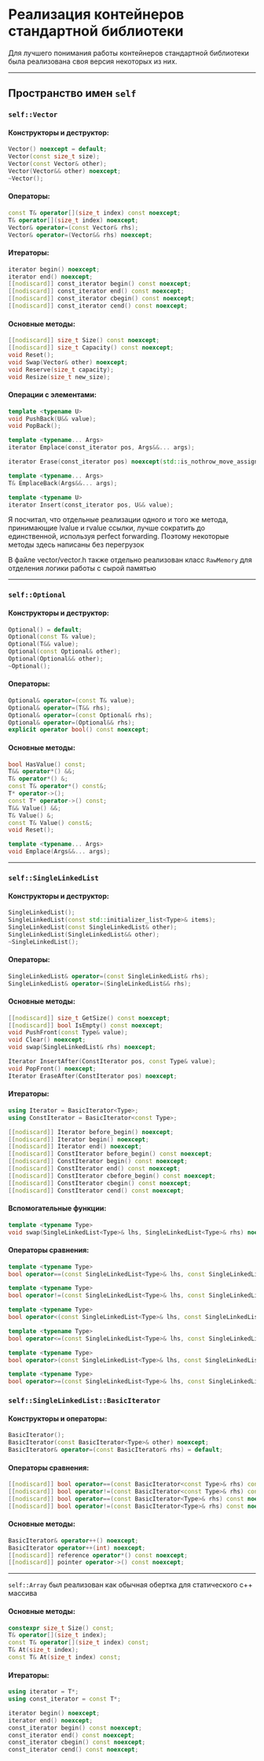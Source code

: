 # Реализация контейнеров стандартной библиотеки

Для лучшего понимания работы контейнеров стандартной библиотеки была реализована своя версия некоторых из них.

---

## Пространство имен `self`


### `self::Vector`

#### Конструкторы и деструктор:
```cpp
Vector() noexcept = default;
Vector(const size_t size);
Vector(const Vector& other);
Vector(Vector&& other) noexcept;
~Vector();
```

#### Операторы:
```cpp
const T& operator[](size_t index) const noexcept;
T& operator[](size_t index) noexcept;
Vector& operator=(const Vector& rhs);
Vector& operator=(Vector&& rhs) noexcept;
```

#### Итераторы:
```cpp
iterator begin() noexcept;
iterator end() noexcept;
[[nodiscard]] const_iterator begin() const noexcept;
[[nodiscard]] const_iterator end() const noexcept;
[[nodiscard]] const_iterator cbegin() const noexcept;
[[nodiscard]] const_iterator cend() const noexcept;
```

#### Основные методы:
```cpp
[[nodiscard]] size_t Size() const noexcept;
[[nodiscard]] size_t Capacity() const noexcept;
void Reset();
void Swap(Vector& other) noexcept;
void Reserve(size_t capacity);
void Resize(size_t new_size);
```

#### Операции с элементами:
```cpp
template <typename U>
void PushBack(U&& value);
void PopBack();

template <typename... Args>
iterator Emplace(const_iterator pos, Args&&... args);

iterator Erase(const_iterator pos) noexcept(std::is_nothrow_move_assignable_v<T>);

template <typename... Args>
T& EmplaceBack(Args&&... args);

template <typename U>
iterator Insert(const_iterator pos, U&& value);
```

Я посчитал, что отдельные реализации одного и того же метода, принимающие lvalue и rvalue ссылки, лучше сократить до единственной, используя perfect forwarding. Поэтому некоторые методы здесь написаны без перегрузок

В файле vector/vector.h также отдельно реализован класс `RawMemory` для отделения логики работы с сырой памятью

---

### `self::Optional`

#### Конструкторы и деструктор:
```cpp
Optional() = default;
Optional(const T& value);
Optional(T&& value);
Optional(const Optional& other);
Optional(Optional&& other);
~Optional();
```

#### Операторы:
```cpp
Optional& operator=(const T& value);
Optional& operator=(T&& rhs);
Optional& operator=(const Optional& rhs);
Optional& operator=(Optional&& rhs);
explicit operator bool() const noexcept;
```

#### Основные методы:
```cpp
bool HasValue() const;
T&& operator*() &&;
T& operator*() &;
const T& operator*() const&;
T* operator->();
const T* operator->() const;
T&& Value() &&;
T& Value() &;
const T& Value() const&;
void Reset();

template <typename... Args>
void Emplace(Args&&... args);
```

---

### `self::SingleLinkedList`

#### Конструкторы и деструктор:
```cpp
SingleLinkedList();
SingleLinkedList(const std::initializer_list<Type>& items);
SingleLinkedList(const SingleLinkedList& other);
SingleLinkedList(SingleLinkedList&& other);
~SingleLinkedList();
```

#### Операторы:
```cpp
SingleLinkedList& operator=(const SingleLinkedList& rhs);
SingleLinkedList& operator=(SingleLinkedList&& rhs);
```

#### Основные методы:
```cpp
[[nodiscard]] size_t GetSize() const noexcept;
[[nodiscard]] bool IsEmpty() const noexcept;
void PushFront(const Type& value);
void Clear() noexcept;
void swap(SingleLinkedList& rhs) noexcept;

Iterator InsertAfter(ConstIterator pos, const Type& value);
void PopFront() noexcept;
Iterator EraseAfter(ConstIterator pos) noexcept;
```

#### Итераторы:
```cpp
using Iterator = BasicIterator<Type>;
using ConstIterator = BasicIterator<const Type>;

[[nodiscard]] Iterator before_begin() noexcept;
[[nodiscard]] Iterator begin() noexcept;
[[nodiscard]] Iterator end() noexcept;
[[nodiscard]] ConstIterator before_begin() const noexcept;
[[nodiscard]] ConstIterator begin() const noexcept;
[[nodiscard]] ConstIterator end() const noexcept;
[[nodiscard]] ConstIterator cbefore_begin() const noexcept;
[[nodiscard]] ConstIterator cbegin() const noexcept;
[[nodiscard]] ConstIterator cend() const noexcept;
```

#### Вспомогательные функции:
```cpp
template <typename Type>
void swap(SingleLinkedList<Type>& lhs, SingleLinkedList<Type>& rhs) noexcept;
```

#### Операторы сравнения:
```cpp
template <typename Type>
bool operator==(const SingleLinkedList<Type>& lhs, const SingleLinkedList<Type>& rhs);

template <typename Type>
bool operator!=(const SingleLinkedList<Type>& lhs, const SingleLinkedList<Type>& rhs);

template <typename Type>
bool operator<(const SingleLinkedList<Type>& lhs, const SingleLinkedList<Type>& rhs);

template <typename Type>
bool operator<=(const SingleLinkedList<Type>& lhs, const SingleLinkedList<Type>& rhs);

template <typename Type>
bool operator>(const SingleLinkedList<Type>& lhs, const SingleLinkedList<Type>& rhs);

template <typename Type>
bool operator>=(const SingleLinkedList<Type>& lhs, const SingleLinkedList<Type>& rhs);
```

### `self::SingleLinkedList::BasicIterator`

#### Конструкторы и операторы:
```cpp
BasicIterator();
BasicIterator(const BasicIterator<Type>& other) noexcept;
BasicIterator& operator=(const BasicIterator& rhs) = default;
```

#### Операторы сравнения:
```cpp
[[nodiscard]] bool operator==(const BasicIterator<const Type>& rhs) const noexcept;
[[nodiscard]] bool operator!=(const BasicIterator<const Type>& rhs) const noexcept;
[[nodiscard]] bool operator==(const BasicIterator<Type>& rhs) const noexcept;
[[nodiscard]] bool operator!=(const BasicIterator<Type>& rhs) const noexcept;
```

#### Основные методы:
```cpp
BasicIterator& operator++() noexcept;
BasicIterator operator++(int) noexcept;
[[nodiscard]] reference operator*() const noexcept;
[[nodiscard]] pointer operator->() const noexcept;
```

---

`self::Array` был реализован как обычная обертка для статического c++ массива

#### Основные методы:
```cpp
constexpr size_t Size() const;
T& operator[](size_t index);
const T& operator[](size_t index) const;
T& At(size_t index);
const T& At(size_t index) const;
```
#### Итераторы:
```cpp
using iterator = T*;
using const_iterator = const T*;

iterator begin() noexcept;
iterator end() noexcept;
const_iterator begin() const noexcept;
const_iterator end() const noexcept;
const_iterator cbegin() const noexcept;
const_iterator cend() const noexcept;
```
